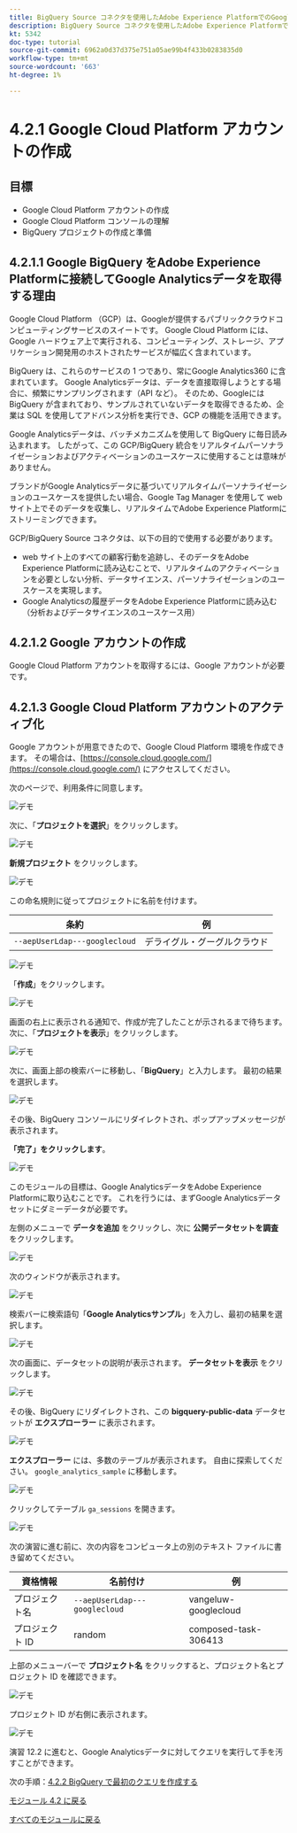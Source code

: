 ```yaml
---
title: BigQuery Source コネクタを使用したAdobe Experience PlatformでのGoogle Analyticsデータの取り込みと分析 – Google Cloud Platform アカウントの作成
description: BigQuery Source コネクタを使用したAdobe Experience PlatformでのGoogle Analyticsデータの取り込みと分析 – Google Cloud Platform アカウントの作成
kt: 5342
doc-type: tutorial
source-git-commit: 6962a0d37d375e751a05ae99b4f433b0283835d0
workflow-type: tm+mt
source-wordcount: '663'
ht-degree: 1%

---
```


# 4.2.1 Google Cloud Platform アカウントの作成

## 目標

- Google Cloud Platform アカウントの作成
- Google Cloud Platform コンソールの理解
- BigQuery プロジェクトの作成と準備

## 4.2.1.1 Google BigQuery をAdobe Experience Platformに接続してGoogle Analyticsデータを取得する理由

Google Cloud Platform （GCP）は、Googleが提供するパブリッククラウドコンピューティングサービスのスイートです。 Google Cloud Platform には、Google ハードウェア上で実行される、コンピューティング、ストレージ、アプリケーション開発用のホストされたサービスが幅広く含まれています。

BigQuery は、これらのサービスの 1 つであり、常にGoogle Analytics360 に含まれています。 Google Analyticsデータは、データを直接取得しようとする場合に、頻繁にサンプリングされます（API など）。 そのため、Googleには BigQuery が含まれており、サンプルされていないデータを取得できるため、企業は SQL を使用してアドバンス分析を実行でき、GCP の機能を活用できます。

Google Analyticsデータは、バッチメカニズムを使用して BigQuery に毎日読み込まれます。 したがって、この GCP/BigQuery 統合をリアルタイムパーソナライゼーションおよびアクティベーションのユースケースに使用することは意味がありません。

ブランドがGoogle Analyticsデータに基づいてリアルタイムパーソナライゼーションのユースケースを提供したい場合、Google Tag Manager を使用して web サイト上でそのデータを収集し、リアルタイムでAdobe Experience Platformにストリーミングできます。

GCP/BigQuery Source コネクタは、以下の目的で使用する必要があります。

- web サイト上のすべての顧客行動を追跡し、そのデータをAdobe Experience Platformに読み込むことで、リアルタイムのアクティベーションを必要としない分析、データサイエンス、パーソナライゼーションのユースケースを実現します。
- Google Analyticsの履歴データをAdobe Experience Platformに読み込む（分析およびデータサイエンスのユースケース用）

## 4.2.1.2 Google アカウントの作成

Google Cloud Platform アカウントを取得するには、Google アカウントが必要です。

## 4.2.1.3 Google Cloud Platform アカウントのアクティブ化

Google アカウントが用意できたので、Google Cloud Platform 環境を作成できます。 その場合は、[https://console.cloud.google.com/](https://console.cloud.google.com/) にアクセスしてください。

次のページで、利用条件に同意します。

![ デモ ](./images/ex1/1.png)

次に、「**プロジェクトを選択**」をクリックします。

![ デモ ](./images/ex1/2.png)

**新規プロジェクト** をクリックします。

![ デモ ](./images/ex1/createproject.png)

この命名規則に従ってプロジェクトに名前を付けます。

| 条約 | 例 |
| ----------------- |-------------| 
| `--aepUserLdap---googlecloud` | デライグル・グーグルクラウド |

![ デモ ](./images/ex1/3.png)

「**作成**」をクリックします。

![ デモ ](./images/ex1/3-1.png)

画面の右上に表示される通知で、作成が完了したことが示されるまで待ちます。 次に、「**プロジェクトを表示**」をクリックします。

![ デモ ](./images/ex1/4.png)

次に、画面上部の検索バーに移動し、「**BigQuery**」と入力します。 最初の結果を選択します。

![ デモ ](./images/ex1/7.png)

その後、BigQuery コンソールにリダイレクトされ、ポップアップメッセージが表示されます。

**「完了」をクリックします**。

![ デモ ](./images/ex1/5.png)

このモジュールの目標は、Google AnalyticsデータをAdobe Experience Platformに取り込むことです。 これを行うには、まずGoogle Analyticsデータセットにダミーデータが必要です。

左側のメニューで **データを追加** をクリックし、次に **公開データセットを調査** をクリックします。

![ デモ ](./images/ex1/18.png)

次のウィンドウが表示されます。

![ デモ ](./images/ex1/19.png)

検索バーに検索語句「**Google Analyticsサンプル**」を入力し、最初の結果を選択します。

![ デモ ](./images/ex1/20.png)

次の画面に、データセットの説明が表示されます。 **データセットを表示** をクリックします。

![ デモ ](./images/ex1/21.png)

その後、BigQuery にリダイレクトされ、この **bigquery-public-data** データセットが **エクスプローラー** に表示されます。

![ デモ ](./images/ex1/22a.png)

**エクスプローラー** には、多数のテーブルが表示されます。 自由に探索してください。 `google_analytics_sample` に移動します。

![ デモ ](./images/ex1/22.png)

クリックしてテーブル `ga_sessions` を開きます。

![ デモ ](./images/ex1/23.png)

次の演習に進む前に、次の内容をコンピュータ上の別のテキスト ファイルに書き留めてください。

| 資格情報 | 名前付け | 例 |
| ----------------- |-------------| -------------|
| プロジェクト名 | `--aepUserLdap---googlecloud` | vangeluw-googlecloud |
| プロジェクト ID | random | composed-task-306413 |

上部のメニューバーで **プロジェクト名** をクリックすると、プロジェクト名とプロジェクト ID を確認できます。

![ デモ ](./images/ex1/projectMenu.png)

プロジェクト ID が右側に表示されます。

![ デモ ](./images/ex1/projetcselection.png)

演習 12.2 に進むと、Google Analyticsデータに対してクエリを実行して手を汚すことができます。

次の手順：[4.2.2 BigQuery で最初のクエリを作成する ](./ex2.md)

[モジュール 4.2 に戻る](./customer-journey-analytics-bigquery-gcp.md)

[すべてのモジュールに戻る](./../../../overview.md)
